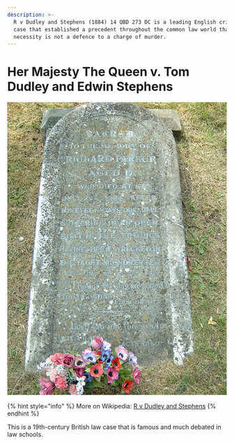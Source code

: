 ```yaml
---
description: >-
  R v Dudley and Stephens (1884) 14 QBD 273 DC is a leading English criminal
  case that established a precedent throughout the common law world that
  necessity is not a defence to a charge of murder.
---
```


# Her Majesty The Queen v. Tom Dudley and Edwin Stephens

![Richard Parker's Tombstone at Jesus Chapel, Peartree Green, Southampton](../../.gitbook/assets/800px-RichardParkerTombstone.jpg)

{% hint style="info" %}
More on Wikipedia: [R v Dudley and Stephens](https://en.wikipedia.org/wiki/R\_v\_Dudley\_and\_Stephens)
{% endhint %}

This is a 19th-century British law case that is famous and much debated in law schools.&#x20;


